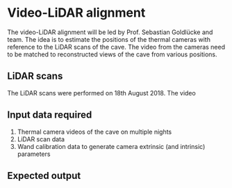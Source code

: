 # Video-LiDAR alignment
The video-LiDAR alignment will be led by Prof. Sebastian Goldlücke and team. 
The idea is to estimate the positions of the thermal cameras with reference
to the LiDAR scans of the cave.  The video from the cameras need to be matched
to reconstructed views of the cave from various positions. 

## LiDAR scans
The LiDAR scans were performed on 18th August 2018. The video 



## Input data required 
1. Thermal camera videos of the cave on multiple nights
1. LiDAR scan data
1. Wand calibration data to generate camera extrinsic (and intrinsic) parameters

## Expected output

